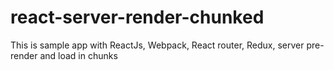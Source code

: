# react-server-render-chunked
This is sample app with ReactJs, Webpack, React router, Redux, server pre-render and load in chunks
